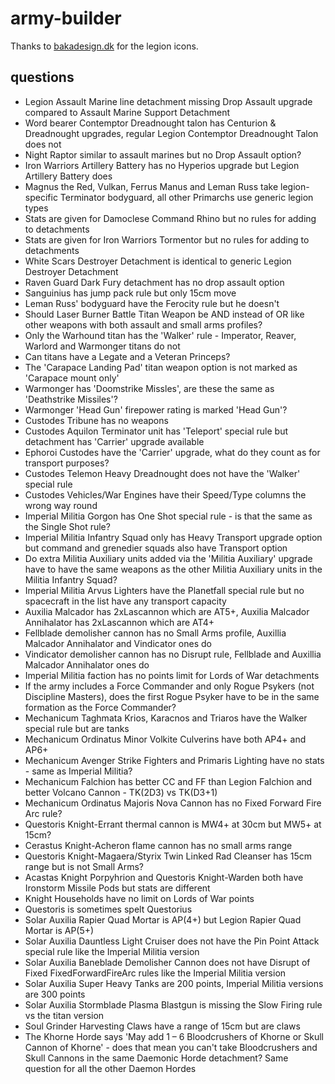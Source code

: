 # army-builder


Thanks to [bakadesign.dk](http://bakadesign.dk/warhammer-40-000-icons/) for the legion icons.

## questions

- Legion Assault Marine line detachment missing Drop Assault upgrade compared to Assault Marine Support Detachment
- Word bearer Contemptor Dreadnought talon has Centurion & Dreadnought upgrades, regular Legion Contemptor Dreadnought Talon does not
- Night Raptor similar to assault marines but no Drop Assault option?
- Iron Warriors Artillery Battery has no Hyperios upgrade but Legion Artillery Battery does
- Magnus the Red, Vulkan, Ferrus Manus and Leman Russ take legion-specific Terminator bodyguard, all other Primarchs use generic legion types
- Stats are given for Damoclese Command Rhino but no rules for adding to detachments
- Stats are given for Iron Warriors Tormentor but no rules for adding to detachments
- White Scars Destroyer Detachment is identical to generic Legion Destroyer Detachment
- Raven Guard Dark Fury detachment has no drop assault option
- Sanguinius has jump pack rule but only 15cm move
- Leman Russ' bodyguard have the Ferocity rule but he doesn't
- Should Laser Burner Battle Titan Weapon be AND instead of OR like other weapons with both assault and small arms profiles?
- Only the Warhound titan has the 'Walker' rule - Imperator, Reaver, Warlord and Warmonger titans do not
- Can titans have a Legate and a Veteran Princeps?
- The 'Carapace Landing Pad' titan weapon option is not marked as 'Carapace mount only'
- Warmonger has 'Doomstrike Missles', are these the same as 'Deathstrike Missiles'?
- Warmonger 'Head Gun' firepower rating is marked 'Head Gun'?
- Custodes Tribune has no weapons
- Custodes Aquilon Terminator unit has 'Teleport' special rule but detachment has 'Carrier' upgrade available
- Ephoroi Custodes have the 'Carrier' upgrade, what do they count as for transport purposes?
- Custodes Telemon Heavy Dreadnought does not have the 'Walker' special rule
- Custodes Vehicles/War Engines have their Speed/Type columns the wrong way round
- Imperial Militia Gorgon has One Shot special rule - is that the same as the Single Shot rule?
- Imperial Militia Infantry Squad only has Heavy Transport upgrade option but command and grenedier squads also have Transport option
- Do extra Militia Auxiliary units added via the 'Militia Auxiliary' upgrade have to have the same weapons as the other Militia Auxiliary units in the Militia Infantry Squad?
- Imperial Militia Arvus Lighters have the Planetfall special rule but no spacecraft in the list have any transport capacity
- Auxilia Malcador has 2xLascannon which are AT5+, Auxilia Malcador Annihalator has 2xLascannon which are AT4+
- Fellblade demolisher cannon has no Small Arms profile, Auxillia Malcador Annihalator and Vindicator ones do
- Vindicator demolisher cannon has no Disrupt rule, Fellblade and Auxillia Malcador Annihalator ones do
- Imperial Militia faction has no points limit for Lords of War detachments
- If the army includes a Force Commander and only Rogue Psykers (not Discipline Masters), does the first Rogue Psyker have to be in the same formation as the Force Commander?
- Mechanicum Taghmata Krios, Karacnos and Triaros have the Walker special rule but are tanks
- Mechanicum Ordinatus Minor Volkite Culverins have both AP4+ and AP6+
- Mechanicum Avenger Strike Fighters and Primaris Lighting have no stats - same as Imperial Militia?
- Mechanicum Falchion has better CC and FF than Legion Falchion and better Volcano Cannon - TK(2D3) vs TK(D3+1)
- Mechanicum Ordinatus Majoris Nova Cannon has no Fixed Forward Fire Arc rule?
- Questoris Knight-Errant thermal cannon is MW4+ at 30cm but MW5+ at 15cm?
- Cerastus Knight-Acheron flame cannon has no small arms range
- Questoris Knight-Magaera/Styrix Twin Linked Rad Cleanser has 15cm range but is not Small Arms?
- Acastas Knight Porpyhrion and Questoris Knight-Warden both have Ironstorm Missile Pods but stats are different
- Knight Households have no limit on Lords of War points
- Questoris is sometimes spelt Questorius
- Solar Auxilia Rapier Quad Mortar is AP(4+) but Legion Rapier Quad Mortar is AP(5+)
- Solar Auxilia Dauntless Light Cruiser does not have the Pin Point Attack special rule like the Imperial Militia version
- Solar Auxilia Baneblade Demolisher Cannon does not have Disrupt of Fixed FixedForwardFireArc rules like the Imperial Militia version
- Solar Auxilia Super Heavy Tanks are 200 points, Imperial Militia versions are 300 points
- Solar Auxilia Stormblade Plasma Blastgun is missing the Slow Firing rule vs the titan version
- Soul Grinder Harvesting Claws have a range of 15cm but are claws
- The Khorne Horde says 'May add 1 – 6 Bloodcrushers of Khorne or Skull Cannon of Khorne' - does that mean you can't take Bloodcrushers and Skull Cannons in the same Daemonic Horde detachment?  Same question for all the other Daemon Hordes
